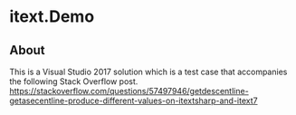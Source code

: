 # itext.Demo
## About
This is a Visual Studio 2017 solution which is a test case that accompanies the following Stack Overflow post.
https://stackoverflow.com/questions/57497946/getdescentline-getasecentline-produce-different-values-on-itextsharp-and-itext7

